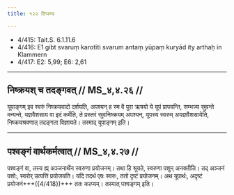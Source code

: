 ```yaml
---
title: १२२ टिप्पण्यः

---
```

- 4/415: Tait.S. 6.1.11.6
- 4/416: E1 gibt svaruṃ karotīti svarum antaṃ yūpaṃ kuryād ity arthaḥ in Klammern
- 4/417: E2: 5,99; E6: 2,61

____________________________________________


## निष्क्रयश् च तदङ्गवत् // MS_४,४.२६ //

यूपाङ्गम् इव स्वरुं निष्क्रयवादो दर्शयति, अपश्यन् ह स्म वै पुरा ऋषयो ये यूपं प्रापयन्ति, सम्भज्य स्रुवन्ते मन्यन्ते, यज्ञवैशसाय वा इदं कर्मेति, ते प्रस्तरं स्रुवनिष्क्रयम् अपश्यन्, यूपस्य स्वरुम् अयज्ञवैशसायेति, निष्क्रयश्रवणात् तदङ्गता विज्ञायते। तस्माद् यूपाङ्गम् इति।


____________________________________________


## पश्वङ्गं वार्थकर्मत्वात् // MS_४,४.२७ //

पश्वङ्गं वा, तस्य ह्य् अञ्जनार्थेन स्वरुणा प्रयोजनम्। तथा हि श्रूयते, स्वरुणा पशुम् अनक्तीति। तद् अञ्जनं पशोः, स्वरोर् उत्पत्तिं प्रयोजयति। यदि तदर्थ एषः स्वरुः, ततो दृष्टं प्रयोजनम्। अथ यूपार्थः, अदृष्टं प्रयोजनं+++({4/418})+++ ततः कल्प्यम्। तस्मात् पश्वङ्गम् इति।